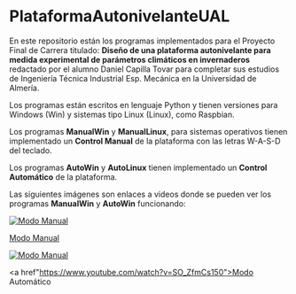 # PlataformaAutonivelanteUAL
En este repositorio están los programas implementados para el Proyecto Final de Carrera titulado:
<b>Diseño de una plataforma autonivelante para medida experimental de parámetros climáticos en invernaderos</b> 
redactado por el alumno Daniel Capilla Tovar para completar sus estudios de Ingeniería Técnica Industrial Esp. Mecánica en la Universidad de Almería.

Los programas están escritos en lenguaje Python y tienen versiones para Windows (Win) y sistemas tipo Linux (Linux), como Raspbian.

Los programas <b>ManualWin</b> y <b>ManualLinux</b>, para sistemas operativos tienen implementado un <b>Control Manual</b> de la plataforma con las letras W-A-S-D del teclado.

Los programas <b>AutoWin</b> y <b>AutoLinux</b> tienen implementado un <b>Control Automático</b> de la plataforma.

Las siguientes imágenes son enlaces a videos donde se pueden ver los programas <b>ManualWin</b> y <b>AutoWin</b> funcionando:


[![Modo Manual](https://img.youtube.com/vi/SrUtowRWYck/0.jpg)](https://www.youtube.com/watch?v=SrUtowRWYck "Modo Manual")

<a href="https://www.youtube.com/watch?v=SrUtowRWYck">Modo Manual</a>


[![Modo Manual](https://img.youtube.com/vi/SO_ZfmCs150/0.jpg)](https://www.youtube.com/watch?v=SO_ZfmCs150 "Modo Automático")

<a href"https://www.youtube.com/watch?v=SO_ZfmCs150">Modo Automático</a>

